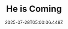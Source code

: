 ---
title: "He is Coming"
id: 2824490
date: 2025-07-28T05:00:06.448Z
link: games/steam/recent/he-is-coming
image: http://media.steampowered.com/steamcommunity/public/images/apps/2824490/2c468a99d9248de6c2ab26ddbc2db2ce1f731805.jpg
playtime_2weeks: 73
playtime_forever: 73
playtime_windows_forever: 0
playtime_mac_forever: 0
playtime_linux_forever: 73
playtime_deck_forever: 73
---